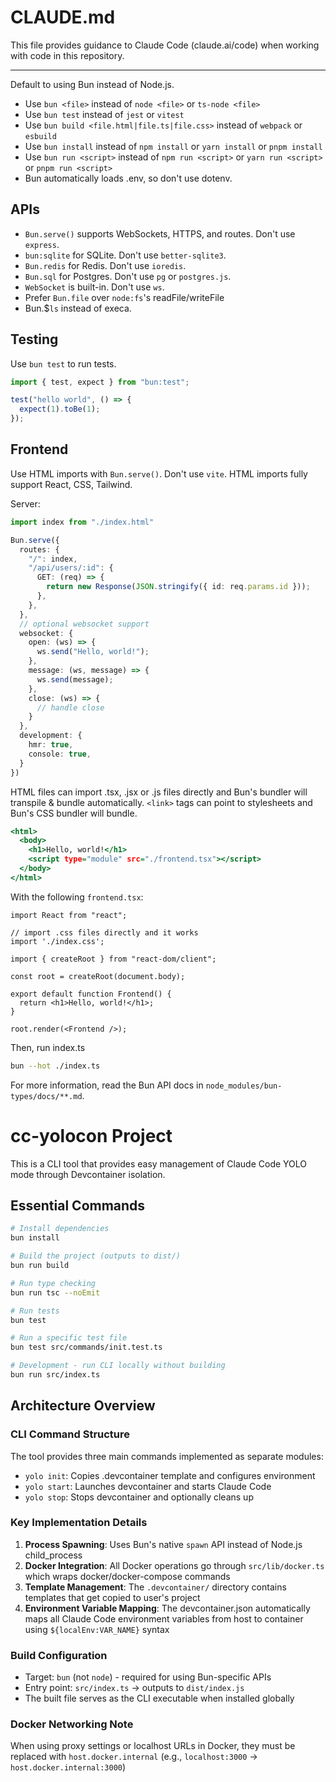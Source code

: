 # CLAUDE.md

This file provides guidance to Claude Code (claude.ai/code) when working with code in this repository.

---

Default to using Bun instead of Node.js.

- Use `bun <file>` instead of `node <file>` or `ts-node <file>`
- Use `bun test` instead of `jest` or `vitest`
- Use `bun build <file.html|file.ts|file.css>` instead of `webpack` or `esbuild`
- Use `bun install` instead of `npm install` or `yarn install` or `pnpm install`
- Use `bun run <script>` instead of `npm run <script>` or `yarn run <script>` or `pnpm run <script>`
- Bun automatically loads .env, so don't use dotenv.

## APIs

- `Bun.serve()` supports WebSockets, HTTPS, and routes. Don't use `express`.
- `bun:sqlite` for SQLite. Don't use `better-sqlite3`.
- `Bun.redis` for Redis. Don't use `ioredis`.
- `Bun.sql` for Postgres. Don't use `pg` or `postgres.js`.
- `WebSocket` is built-in. Don't use `ws`.
- Prefer `Bun.file` over `node:fs`'s readFile/writeFile
- Bun.$`ls` instead of execa.

## Testing

Use `bun test` to run tests.

```ts#index.test.ts
import { test, expect } from "bun:test";

test("hello world", () => {
  expect(1).toBe(1);
});
```

## Frontend

Use HTML imports with `Bun.serve()`. Don't use `vite`. HTML imports fully support React, CSS, Tailwind.

Server:

```ts#index.ts
import index from "./index.html"

Bun.serve({
  routes: {
    "/": index,
    "/api/users/:id": {
      GET: (req) => {
        return new Response(JSON.stringify({ id: req.params.id }));
      },
    },
  },
  // optional websocket support
  websocket: {
    open: (ws) => {
      ws.send("Hello, world!");
    },
    message: (ws, message) => {
      ws.send(message);
    },
    close: (ws) => {
      // handle close
    }
  },
  development: {
    hmr: true,
    console: true,
  }
})
```

HTML files can import .tsx, .jsx or .js files directly and Bun's bundler will transpile & bundle automatically. `<link>` tags can point to stylesheets and Bun's CSS bundler will bundle.

```html#index.html
<html>
  <body>
    <h1>Hello, world!</h1>
    <script type="module" src="./frontend.tsx"></script>
  </body>
</html>
```

With the following `frontend.tsx`:

```tsx#frontend.tsx
import React from "react";

// import .css files directly and it works
import './index.css';

import { createRoot } from "react-dom/client";

const root = createRoot(document.body);

export default function Frontend() {
  return <h1>Hello, world!</h1>;
}

root.render(<Frontend />);
```

Then, run index.ts

```sh
bun --hot ./index.ts
```

For more information, read the Bun API docs in `node_modules/bun-types/docs/**.md`.

# cc-yolocon Project

This is a CLI tool that provides easy management of Claude Code YOLO mode through Devcontainer isolation.

## Essential Commands

```bash
# Install dependencies
bun install

# Build the project (outputs to dist/)
bun run build

# Run type checking
bun run tsc --noEmit

# Run tests
bun test

# Run a specific test file
bun test src/commands/init.test.ts

# Development - run CLI locally without building
bun run src/index.ts
```

## Architecture Overview

### CLI Command Structure

The tool provides three main commands implemented as separate modules:

- `yolo init`: Copies .devcontainer template and configures environment
- `yolo start`: Launches devcontainer and starts Claude Code
- `yolo stop`: Stops devcontainer and optionally cleans up

### Key Implementation Details

1. **Process Spawning**: Uses Bun's native `spawn` API instead of Node.js child_process
2. **Docker Integration**: All Docker operations go through `src/lib/docker.ts` which wraps docker/docker-compose commands
3. **Template Management**: The `.devcontainer/` directory contains templates that get copied to user's project
4. **Environment Variable Mapping**: The devcontainer.json automatically maps all Claude Code environment variables from host to container using `${localEnv:VAR_NAME}` syntax

### Build Configuration

- Target: `bun` (not `node`) - required for using Bun-specific APIs
- Entry point: `src/index.ts` → outputs to `dist/index.js`
- The built file serves as the CLI executable when installed globally

### Docker Networking Note

When using proxy settings or localhost URLs in Docker, they must be replaced with `host.docker.internal` (e.g., `localhost:3000` → `host.docker.internal:3000`)
